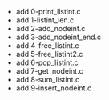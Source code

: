 - add 0-print_listint.c
- add 1-listint_len.c
- add 2-add_nodeint.c
- add 3-add_nodeint_end.c
- add 4-free_listint.c
- add 5-free_listint2.c
- add 6-pop_listint.c
- add 7-get_nodeint.c
- add 8-sum_listint.c
- add 9-insert_nodeint.c

